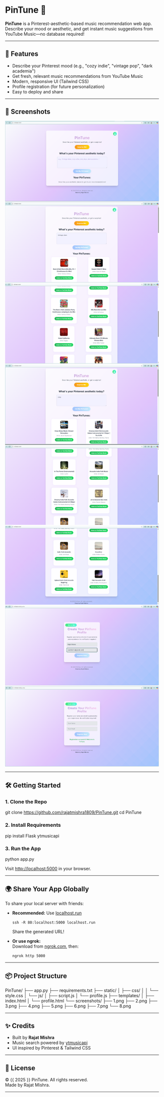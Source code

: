 # PinTune 🎵

**PinTune** is a Pinterest-aesthetic-based music recommendation web app.  
Describe your mood or aesthetic, and get instant music suggestions from YouTube Music—no database required!

---

## 🌟 Features

- Describe your Pinterest mood (e.g., "cozy indie", "vintage pop", "dark academia")
- Get fresh, relevant music recommendations from YouTube Music
- Modern, responsive UI (Tailwind CSS)
- Profile registration (for future personalization)
- Easy to deploy and share

---

## 🚀 Screenshots

![1](screenshots/1.png)
![2](screenshots/2.png)
![3](screenshots/3.png)
![4](screenshots/4.png)
![5](screenshots/5.png)
![6](screenshots/6.png)
![7](screenshots/7.png)
![8](screenshots/8.png)



---

## 🛠️ Getting Started

### 1. Clone the Repo
git clone https://github.com/rajatmishra1809/PinTune.git
cd PinTune


### 2. Install Requirements
pip install Flask ytmusicapi


### 3. Run the App
python app.py

Visit [http://localhost:5000](http://localhost:5000) in your browser.

---

## 🌍 Share Your App Globally

To share your local server with friends:

- **Recommended:** Use [localhost.run](https://localhost.run/)
    ```
    ssh -R 80:localhost:5000 localhost.run
    ```
    Share the generated URL!

- **Or use ngrok:**  
    Download from [ngrok.com](https://ngrok.com/download), then:
    ```
    ngrok http 5000
    ```

---

## 📦 Project Structure

PinTune/
├── app.py
├── requirements.txt
├── static/
│ ├── css/
│ │ └── style.css
│ └── js/
│ ├── script.js
│ └── profile.js
├── templates/
│ ├── index.html
│ └── profile.html
└── screenshots/
├── 1.png
├── 2.png
├── 3.png
├── 4.png
├── 5.png
├── 6.png
├── 7.png
└── 8.png

---

## ✨ Credits

- Built by **Rajat Mishra**
- Music search powered by [ytmusicapi](https://ytmusicapi.readthedocs.io/)
- UI inspired by Pinterest & Tailwind CSS

---

## 📄 License

&copy; {{ 2025 }} PinTune. All rights reserved.  
Made by Rajat Mishra.

---






